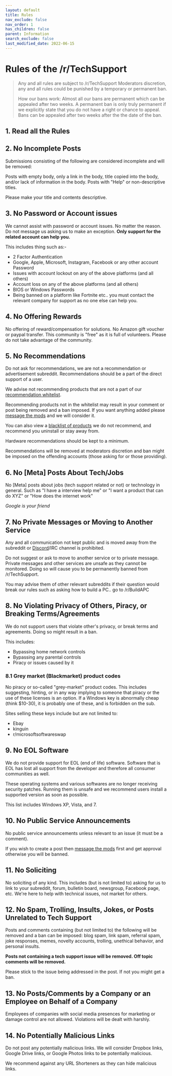 ```yaml
---
layout: default
title: Rules
nav_exclude: false
nav_order: 1
has_children: false
parent: Information
search_exclude: false
last_modified_date: 2022-06-15
---
```


# Rules of the /r/TechSupport

> Any and all rules are subject to /r/TechSupport Moderators discretion, any and all rules could be punished by a temporary or permanent ban.
>
> How our bans work: Almost all our bans are permanent which can be appealed after two weeks. A permanent ban is only truly permanent if we explicitly state that you do not have a right or chance to appeal. Bans can be appealed after two weeks after the the date of the ban. 
 
## 1. Read all the Rules 
 
## 2. No Incomplete Posts

Submissions consisting of the following are considered incomplete and will be removed:

Posts with empty body, only a link in the body, title copied into the body, and/or lack of information in the body. Posts with "Help" or non-descriptive titles. 

Please make your title and contents descriptive.	

## 3. No Password or Account issues
We cannot assist with password or account issues. No matter the reason. Do not message us asking us to make an exception. **Only support for the related account can help you.**

This includes thing such as:- 

* 2 Factor Authentication
* Google, Apple, Microsoft, Instagram, Facebook or any other account Password
* Issues with account lockout on any of the above platforms (and all others)
* Account loss on any of the above platforms (and all others)
* BIOS or Windows Passwords
* Being banned on a platform like Fortnite etc.. you must contact the relevant company for support as no one else can help you.  

## 4. No Offering Rewards
No offering of reward/compensation for solutions. No Amazon gift voucher or paypal transfer. This community is "free" as it is full of volunteers. Please do not take advantage of the community.

## 5. No Recommendations
Do not ask for recommendations, we are not a recommendation or advertisement subreddit. Recommendations should be a part of the direct support of a user.

We advise not recommending products that are not a part of our [recommendation whitelist](/docs/recommendations/whitelist).
 
Recommending products not in the whitelist may result in your comment or post being removed and a ban imposed. If you want anything added please [message the mods](https://www.reddit.com/message/compose?to=/r/techsupport) and we will consider it.
 
You can also view a [blacklist of products](/docs/recommendations/blacklist) we do not recommend, and recommend you uninstall or stay away from.

Hardware recommendations should be kept to a minimum.
 
Recommendations will be removed at moderators discretion and ban might be imposed on the offending accounts (those asking for or those providing).

## 6. No [Meta] Posts About Tech/Jobs
No [Meta] posts about jobs (tech support related or not) or technology in general.
Such as "I have a interview help me" or "I want a product that can do XYZ" or "How does the internet work"

*Google is your friend*

## 7. No Private Messages or Moving to Another Service
Any and all communication not kept public and is moved away from the subreddit or [Discord](https://discord.gg/2EDwzWa)/IRC channel is prohibited. 

Do not suggest or ask to move to another service or to private message. Private messages and other services are unsafe as they cannot be monitored. Doing so will cause you to be permanently banned from /r/TechSupport.

You may advise them of other relevant subreddits if their question would break our rules such as asking how to build a PC.. go to /r/BuildAPC

## 8. No Violating Privacy of Others, Piracy, or Breaking Terms/Agreements
We do not support users that violate other's privacy, or break terms and agreements. Doing so might result in a ban.

This includes:

* Bypassing home network controls
* Bypassing any parental controls
* Piracy or issues caused by it

### 8.1 Grey market (Blackmarket) product codes
No piracy or so-called "grey-market" product codes. This includes suggesting, hinting, or in any way implying to someone that piracy or the use of these licenses is an option. If a Windows key is abnormally cheap (think $10-30), it is probably one of these, and is forbidden on the sub.

Sites selling these keys include but are not limited to:
* Ebay
* kinguin
* r/microsoftsoftwareswap

## 9. No EOL Software
We do not provide support for EOL (end of life) software. Software that is EOL has lost all support from the developer and therefore all consumer communities as well.

These operating systems and various softwares are no longer receiving security patches. Running them is unsafe and we recommend users install a supported version as soon as possible.

This list includes Windows XP, Vista, and 7.

## 10. No Public Service Announcements
No public service announcements unless relevant to an issue (it must be a comment). 

If you wish to create a post then [message the mods](https://www.reddit.com/message/compose?to=/r/techsupport) first and get approval otherwise you will be banned.


## 11. No Soliciting
No soliciting of any kind. This includes (but is not limited to) asking for us to link to your subreddit, forum, bulletin board, newsgroup, Facebook page, etc. We're here to help with technical issues, not market for others.

## 12. No Spam, Trolling, Insults, Jokes, or Posts Unrelated to Tech Support
Posts and comments containing (but not limited to) the following will be removed and a ban can be imposed: blog spam, link spam, referral spam, joke responses, memes, novelty accounts, trolling, unethical behavior, and personal insults.

**Posts not containing a tech support issue will be removed. Off topic comments will be removed.**

Please stick to the issue being addressed in the post. If not you might get a ban.

## 13. No Posts/Comments by a Company or an Employee on Behalf of a Company
Employees of companies with social media presences for marketing or damage control are not allowed. Violations will be dealt with harshly.

## 14. No Potentially Malicious Links
Do not post any potentially malicious links. We will consider Dropbox links, Google Drive links, or Google Photos links to be potentially malicious. 

We recommend against any URL Shorteners as they can hide malicious links.
